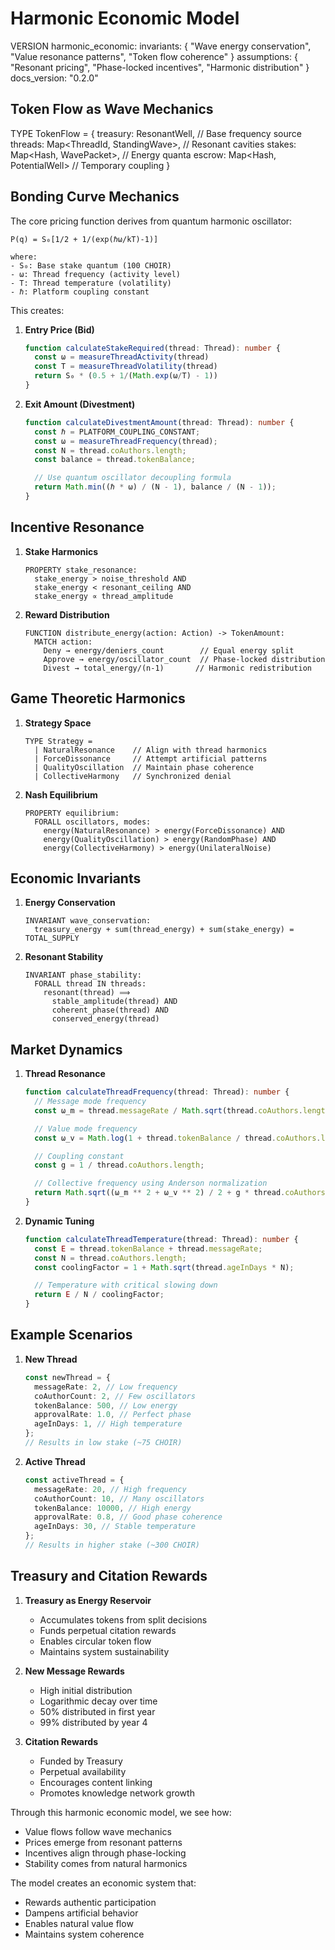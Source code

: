 # Harmonic Economic Model

VERSION harmonic_economic:
invariants: {
"Wave energy conservation",
"Value resonance patterns",
"Token flow coherence"
}
assumptions: {
"Resonant pricing",
"Phase-locked incentives",
"Harmonic distribution"
}
docs_version: "0.2.0"

## Token Flow as Wave Mechanics

TYPE TokenFlow = {
treasury: ResonantWell, // Base frequency source
threads: Map<ThreadId, StandingWave>, // Resonant cavities
stakes: Map<Hash, WavePacket>, // Energy quanta
escrow: Map<Hash, PotentialWell> // Temporary coupling
}

## Bonding Curve Mechanics

The core pricing function derives from quantum harmonic oscillator:

```
P(q) = S₀[1/2 + 1/(exp(ℏω/kT)-1)]

where:
- S₀: Base stake quantum (100 CHOIR)
- ω: Thread frequency (activity level)
- T: Thread temperature (volatility)
- ℏ: Platform coupling constant
```

This creates:

1. **Entry Price (Bid)**

   ```typescript
   function calculateStakeRequired(thread: Thread): number {
     const ω = measureThreadActivity(thread)
     const T = measureThreadVolatility(thread)
     return S₀ * (0.5 + 1/(Math.exp(ω/T) - 1))
   }
   ```

2. **Exit Amount (Divestment)**

   ```typescript
   function calculateDivestmentAmount(thread: Thread): number {
     const ℏ = PLATFORM_COUPLING_CONSTANT;
     const ω = measureThreadFrequency(thread);
     const N = thread.coAuthors.length;
     const balance = thread.tokenBalance;

     // Use quantum oscillator decoupling formula
     return Math.min((ℏ * ω) / (N - 1), balance / (N - 1));
   }
   ```

## Incentive Resonance

1. **Stake Harmonics**

   ```
   PROPERTY stake_resonance:
     stake_energy > noise_threshold AND
     stake_energy < resonant_ceiling AND
     stake_energy ∝ thread_amplitude
   ```

2. **Reward Distribution**
   ```
   FUNCTION distribute_energy(action: Action) -> TokenAmount:
     MATCH action:
       Deny → energy/deniers_count        // Equal energy split
       Approve → energy/oscillator_count  // Phase-locked distribution
       Divest → total_energy/(n-1)       // Harmonic redistribution
   ```

## Game Theoretic Harmonics

1. **Strategy Space**

   ```
   TYPE Strategy =
     | NaturalResonance    // Align with thread harmonics
     | ForceDissonance     // Attempt artificial patterns
     | QualityOscillation  // Maintain phase coherence
     | CollectiveHarmony   // Synchronized denial
   ```

2. **Nash Equilibrium**
   ```
   PROPERTY equilibrium:
     FORALL oscillators, modes:
       energy(NaturalResonance) > energy(ForceDissonance) AND
       energy(QualityOscillation) > energy(RandomPhase) AND
       energy(CollectiveHarmony) > energy(UnilateralNoise)
   ```

## Economic Invariants

1. **Energy Conservation**

   ```
   INVARIANT wave_conservation:
     treasury_energy + sum(thread_energy) + sum(stake_energy) = TOTAL_SUPPLY
   ```

2. **Resonant Stability**
   ```
   INVARIANT phase_stability:
     FORALL thread IN threads:
       resonant(thread) ⟹
         stable_amplitude(thread) AND
         coherent_phase(thread) AND
         conserved_energy(thread)
   ```

## Market Dynamics

1. **Thread Resonance**

   ```typescript
   function calculateThreadFrequency(thread: Thread): number {
     // Message mode frequency
     const ω_m = thread.messageRate / Math.sqrt(thread.coAuthors.length);

     // Value mode frequency
     const ω_v = Math.log(1 + thread.tokenBalance / thread.coAuthors.length);

     // Coupling constant
     const g = 1 / thread.coAuthors.length;

     // Collective frequency using Anderson normalization
     return Math.sqrt((ω_m ** 2 + ω_v ** 2) / 2 + g * thread.coAuthors.length);
   }
   ```

2. **Dynamic Tuning**

   ```typescript
   function calculateThreadTemperature(thread: Thread): number {
     const E = thread.tokenBalance + thread.messageRate;
     const N = thread.coAuthors.length;
     const coolingFactor = 1 + Math.sqrt(thread.ageInDays * N);

     // Temperature with critical slowing down
     return E / N / coolingFactor;
   }
   ```

## Example Scenarios

1. **New Thread**

   ```typescript
   const newThread = {
     messageRate: 2, // Low frequency
     coAuthorCount: 2, // Few oscillators
     tokenBalance: 500, // Low energy
     approvalRate: 1.0, // Perfect phase
     ageInDays: 1, // High temperature
   };
   // Results in low stake (~75 CHOIR)
   ```

2. **Active Thread**
   ```typescript
   const activeThread = {
     messageRate: 20, // High frequency
     coAuthorCount: 10, // Many oscillators
     tokenBalance: 10000, // High energy
     approvalRate: 0.8, // Good phase coherence
     ageInDays: 30, // Stable temperature
   };
   // Results in higher stake (~300 CHOIR)
   ```

## Treasury and Citation Rewards

1. **Treasury as Energy Reservoir**

   - Accumulates tokens from split decisions
   - Funds perpetual citation rewards
   - Enables circular token flow
   - Maintains system sustainability

2. **New Message Rewards**

   - High initial distribution
   - Logarithmic decay over time
   - 50% distributed in first year
   - 99% distributed by year 4

3. **Citation Rewards**
   - Funded by Treasury
   - Perpetual availability
   - Encourages content linking
   - Promotes knowledge network growth

Through this harmonic economic model, we see how:

- Value flows follow wave mechanics
- Prices emerge from resonant patterns
- Incentives align through phase-locking
- Stability comes from natural harmonics

The model creates an economic system that:

- Rewards authentic participation
- Dampens artificial behavior
- Enables natural value flow
- Maintains system coherence
